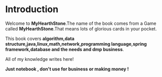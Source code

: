 # Introduction

Welcome to **MyHearthStone**.The name of the book comes from a Game called **MyHearthStone**.That means lots of glorious cards in your pocket.

This book covers **algorithm,data structure,java,linux,math,network,programming language,spring framework,database and the needs and dmp business**.

All of my knowledge writes here!



**Just notebook , don't use for business or making money !**

